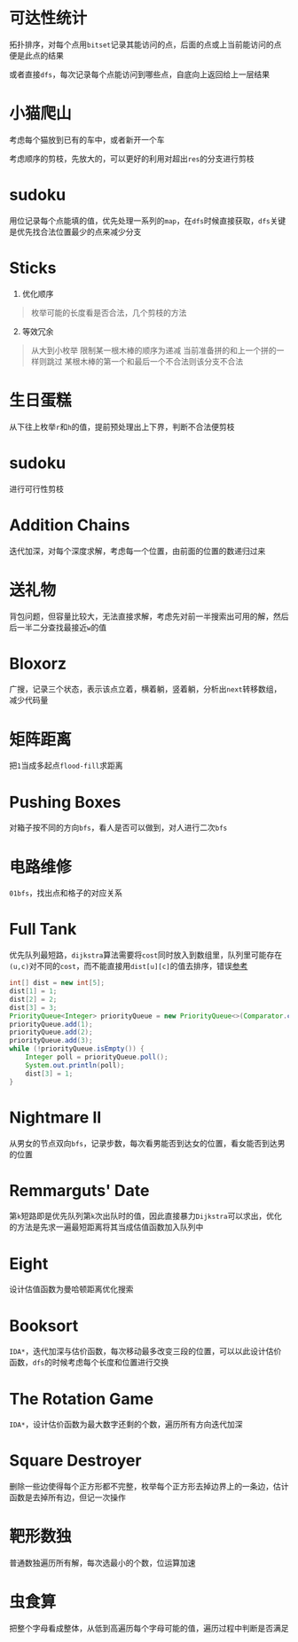 # 可达性统计
拓扑排序，对每个点用`bitset`记录其能访问的点，后面的点或上当前能访问的点便是此点的结果

或者直接`dfs`，每次记录每个点能访问到哪些点，自底向上返回给上一层结果
# 小猫爬山
考虑每个猫放到已有的车中，或者新开一个车

考虑顺序的剪枝，先放大的，可以更好的利用对超出`res`的分支进行剪枝
# sudoku
用位记录每个点能填的值，优先处理一系列的`map`，在`dfs`时候直接获取，`dfs`关键是优先找合法位置最少的点来减少分支
# Sticks
1. 优化顺序
> 枚举可能的长度看是否合法，几个剪枝的方法
2. 等效冗余 
> 从大到小枚举
> 限制某一根木棒的顺序为递减
> 当前准备拼的和上一个拼的一样则跳过
> 某根木棒的第一个和最后一个不合法则该分支不合法
# 生日蛋糕
从下往上枚举`r`和`h`的值，提前预处理出上下界，判断不合法便剪枝
# sudoku
进行可行性剪枝
# Addition Chains
迭代加深，对每个深度求解，考虑每一个位置，由前面的位置的数递归过来
# 送礼物
背包问题，但容量比较大，无法直接求解，考虑先对前一半搜索出可用的解，然后后一半二分查找最接近`w`的值
# Bloxorz
广搜，记录三个状态，表示该点立着，横着躺，竖着躺，分析出`next`转移数组，减少代码量
# 矩阵距离
把`1`当成多起点`flood-fill`求距离
# Pushing Boxes
对箱子按不同的方向`bfs`，看人是否可以做到，对人进行二次`bfs`
# 电路维修
`01bfs`，找出点和格子的对应关系
# Full Tank
优先队列最短路，`dijkstra`算法需要将`cost`同时放入到数组里，队列里可能存在`(u,c)`对不同的`cost`，而不能直接用`dist[u][c]`的值去排序，错误[参考](https://www.acwing.com/problem/content/submission/178/)
``` java
int[] dist = new int[5];
dist[1] = 1;
dist[2] = 2;
dist[3] = 3;
PriorityQueue<Integer> priorityQueue = new PriorityQueue<>(Comparator.comparingInt(x -> dist[x]));
priorityQueue.add(1);
priorityQueue.add(2);
priorityQueue.add(3);
while (!priorityQueue.isEmpty()) {
    Integer poll = priorityQueue.poll();
    System.out.println(poll);
    dist[3] = 1;
}
```
# Nightmare II
从男女的节点双向`bfs`，记录步数，每次看男能否到达女的位置，看女能否到达男的位置
# Remmarguts' Date
第`k`短路即是优先队列第`k`次出队时的值，因此直接暴力`Dijkstra`可以求出，优化的方法是先求一遍最短距离将其当成估值函数加入队列中
# Eight
设计估值函数为曼哈顿距离优化搜索
# Booksort
`IDA*`，迭代加深与估价函数，每次移动最多改变三段的位置，可以以此设计估价函数，`dfs`的时候考虑每个长度和位置进行交换
# The Rotation Game
`IDA*`，设计估价函数为最大数字还剩的个数，遍历所有方向迭代加深
# Square Destroyer
删除一些边使得每个正方形都不完整，枚举每个正方形去掉边界上的一条边，估计函数是去掉所有边，但记一次操作
# 靶形数独
普通数独遍历所有解，每次选最小的个数，位运算加速
# 虫食算
把整个字母看成整体，从低到高遍历每个字母可能的值，遍历过程中判断是否满足